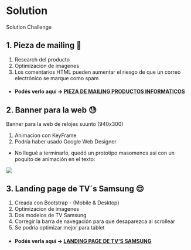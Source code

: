 # Solution
Solution Challenge 

## 1.  Pieza de mailing 🤩

1. Research del producto
2. Optimizacion de imagenes
3. Los comentarios HTML pueden aumentar el riesgo de que un correo electrónico se marque como spam

* #### Podés verlo aquí -> [PIEZA DE MAILING PRODUCTOS INFORMATICOS](https://wandabiss.github.io/solutionbox-mail/)


## 2.  Banner para la web 😓

Banner para la web de relojes suunto (940x300) 

1. Animacion con KeyFrame
2. Podría haber usado Google Web Designer

- No llegué a terminarlo, quedó un prototipo masomenos así con un poquito de animación en el texto:

![](https://i.imgur.com/PVLPaXY.jpg)


## 3.  Landing page de TV´s Samsung 😍

1. Creada con Bootstrap - (Mobile & Desktop)
2. Optimizacion de imagenes
3. Dos modelos de TV Samsung
4. Corregir la barra de navegación para que desaparezca al scrollear
5. Se podria optimizar mejor para tablet

* #### Podés verla aquí -> [LANDING PAGE DE TV'S SAMSUNG](https://wandabiss.github.io/solutionbox-landingpage/)